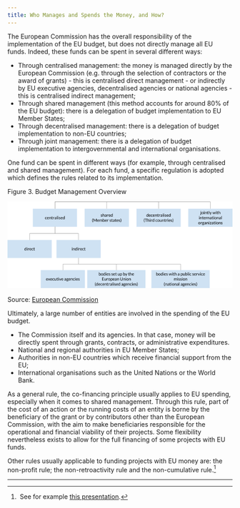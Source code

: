 ```yaml
---
title: Who Manages and Spends the Money, and How?
---
```


The European Commission has the overall responsibility of the implementation of the EU budget, but does not directly manage all EU funds. Indeed, these funds can be spent in several different ways:

-   Through centralised management: the money is managed directly by the European Commission (e.g. through the selection of contractors or the award of grants) - this is centralised direct management - or indirectly by EU executive agencies, decentralised agencies or national agencies - this is centralised indirect management;
-   Through shared management (this method accounts for around 80% of the EU budget): there is a delegation of budget implementation to EU Member States;
-   Through decentralised management: there is a delegation of budget implementation to non-EU countries;
-   Through joint management: there is a delegation of budget implementation to intergovernmental and international organisations.

One fund can be spent in different ways (for example, through centralised and shared management). For each fund, a specific regulation is adopted which defines the rules related to its implementation.

Figure 3. Budget Management Overview

![](../img/image05.png)

Source: [European Commission](http://ec.europa.eu/budget/explained/management/managt_who/who_en.cfm)

Ultimately, a large number of entities are involved in the spending of the EU budget.

-   The Commission itself and its agencies. In that case, money will be directly spent through grants, contracts, or administrative expenditures.
-   National and regional authorities in EU Member States;
-   Authorities in non-EU countries which receive financial support from the EU;
-   International organisations such as the United Nations or the World Bank.

As a general rule, the co-financing principle usually applies to EU spending, especially when it comes to shared management. Through this rule, part of the cost of an action or the running costs of an entity is borne by the beneficiary of the grant or by contributors other than the European Commission, with the aim to make beneficiaries responsible for the operational and financial viability of their projects. Some flexibility nevertheless exists to allow for the full financing of some projects with EU funds.

Other rules usually applicable to funding projects with EU money are: the non-profit rule; the non-retroactivity rule and the non-cumulative rule.[^ftnt15]

* * * * *

[^ftnt1]: For example, see this analysis from the Robert Schuman Foundation on recent opinion polls: [http://www.robert-schuman.eu/en/european-issues/0333-overcoming-democratic-breakdown-in-the-european-union](http://www.robert-schuman.eu/en/european-issues/0333-overcoming-democratic-breakdown-in-the-european-union) 

[^ftnt2]: See [Council regulation n°1311/2013 of 2 December 2013 laying down the multiannual financial framework for the years 2014-2020](http://eur-lex.europa.eu/legal-content/EN/TXT/?uri=uriserv:OJ.L_.2013.347.01.0884.01.ENG).

[^ftnt3]: The Flexibility Instrument was used to finance the Juncker Plan: [http://ec.europa.eu/priorities/jobs-growth-investment/plan/docs/an-investment-plan-for-europe\_com\_2014\_903\_en.pdf.](http://ec.europa.eu/priorities/jobs-growth-investment/plan/docs/an-investment-plan-for-europe_com_2014_903_en.pdf.)

[^ftnt4]: See [the EU Funding Glossary](http://ec.europa.eu/budget/funding/information/eu-funding-glossary_en).

[^ftnt5]: See [the Assembly of European Regions briefing note](http://www.aer.eu/fileadmin/user_upload/MainIssues/Future_of_Europe/EU_Budget_Review/MFF-briefing-note.pdf).

[^ftnt6]: [The ordinary legislative procedure step by step.](http://www.europarl.europa.eu/aboutparliament/en/20150201PVL00004/Legislative-powers)

[^ftnt7]: Article 310 of the Treaty on the Functioning of the European Union (TFEU).

[^ftnt8]: [Definitive adoption (EU, EURATOM) 2015/339 of the European Union's general budget for the financial year 2015](http://eur-lex.europa.eu/legal-content/EN/TXT/?uri=OJ:L:2015:069:FULL)

[^ftnt9]: The 2014 report is available online: [http://ec.europa.eu/budget/library/biblio/publications/2014/2015.04.15\_RBFM\_Report\_en.pdf](http://ec.europa.eu/budget/library/biblio/publications/2014/2015.04.15_RBFM_Report_en.pdf)

[^ftnt10]: [Reports of the ECA.](http://www.eca.europa.eu/en/Pages/AuditReportsOpinions.aspx)

[^ftnt11]: [Council Decision of 7 June 2007 on the system of the European Communities' own resources.](http://eur-lex.europa.eu/legal-content/EN/TXT/?uri=CELEX:32007D0436)

[^ftnt12]: [2014 Council Decision on the system of own resources of the European Union.](http://register.consilium.europa.eu/doc/srv?l=EN&f=ST%205602%202014%20INIT)

[^ftnt13]: As the UK rebate, lump sum payments and reduced VAT call rates are correction mechanisms, that is to say measures taken to compensate Member States whose contribution to the EU budget is perceived as being too high compared to their relative wealth and the benefits they get out of the EU budget.

[^ftnt14]: [Council regulation (EU) 2015/323 of 2 March 2015 on the financial regulation applicable to the 11th European Development Fund](http://eur-lex.europa.eu/legal-content/EN/TXT/?uri=uriserv:OJ.L_.2015.058.01.0017.01.ENG)

[^ftnt15]: See for example [this presentation](http://ec.europa.eu/chafea/documents/health/calls/2013/Workshop_on_Joint_Action_2013/Financial_Managment_JA%20Workshop_December_2012.pdf).

[^ftnt16]: [The 12 highlights for the 2014/2020 MFF.](http://ec.europa.eu/budget/mff/highlights/index_en.cfm#funding)

[^ftnt17]: Europe 2020 is the 10-year growth strategy of the European Union for the period 2010-2020. See [http://ec.europa.eu/europe2020/index\_en.htm](http://ec.europa.eu/europe2020/index_en.htm).

[^ftnt18]: [European Commission ESIF webpage.](http://ec.europa.eu/contracts_grants/funds_en.htm)

[^ftnt19]: Initial amount was €74 928 million but in accordance with regulation 1303/2013 (art. 92(6) and 92(7)), parts of this amount have been transferred to the Connecting Europe Facility and to the Fund for European Aid to the Most Deprived.

[^ftnt20]: For example, concerning the exact amount of the five ESIF for the 2014-2020 period, one EU publication mentions a number of [366.9 billion euros](http://ec.europa.eu/contracts_grants/pdf/synergies_beneficiaries_en.pdf) whereas another one makes reference to a total of [351.8 billion euros](http://ec.europa.eu/regional_policy/sources/docgener/panorama/pdf/mag48/mag48_en.pdf).

[^ftnt21]: It should be noted, however, that DG BUDGET, the EU Directorate-General for Budget, was quite responsive to the requests for information sent by the authors of the report through social medias such as Twitter.

[^ftnt22]: The Directive  2012/17/EU introduces a unique identifier for European companies. However, there is no provision for that unique identifier to be used in data on EU funds beneficiaries. See [http://eur-lex.europa.eu/legal-content/EN/TXT/?uri=CELEX:32012L0017](http://eur-lex.europa.eu/legal-content/EN/TXT/?uri=CELEX:32012L0017)

[^ftnt23]: [2012 financial regulation, Articles 34 and 35](http://eur-lex.europa.eu/LexUriServ/LexUriServ.do?uri=OJ:L:2012:298:0001:0096:EN:PDF).

[^ftnt24]: The threshold can be set by Member States, see article 12 of regulation 1306/2013: [http://ec.europa.eu/agriculture/cap-funding/beneficiaries/shared/index\_en.htm](http://ec.europa.eu/agriculture/cap-funding/beneficiaries/shared/index_en.htm).

[^ftnt25]: For a good introduction to data journalism, see Gray, J., Bounegru, L. and Chambers, L. (eds.) The Data Journalism Handbook (O'Reilly Media, 2012), co-edited by Open Knowledge and the European Journalism Center and freely available [online.](http://datajournalismhandbook.org/)

[^ftnt26]: For an in depth-review of journalism investigation on EU funds up to 2012, see: European Commission, Deterrence of fraud with EU funds through investigative journalism in EU-27, 2012, [http://www.journalismfund.eu/sites/default/files/EP%20Study%20-%20Deterrence%20of%20fraud.pdf](http://www.journalismfund.eu/sites/default/files/EP%20Study%20-%20Deterrence%20of%20fraud.pdf).

[^ftnt27]: ICIJ, €6 billion in subsidies fuel Spain’s ravenous fleet, October 2011, [online.](http://www.icij.org/project/looting-seas-ii/nearly-eu6-billion-subsidies-fuel-spains-ravenous-fleet)

[^ftnt28]: ICIJ,  [methodology](http://www.icij.org/project/looting-seas-ii/subsidy-methodology).

[^ftnt29]: European Commission, Deterrence of fraud with EU funds through investigative journalism in EU-27, p. 227,2012:[http://www.journalismfund.eu/sites/default/files/EP%20Study%20-%20Deterrence%20of%20fraud.pdf](http://www.journalismfund.eu/sites/default/files/EP%20Study%20-%20Deterrence%20of%20fraud.pdf).

[^ftnt30]: See, James T Hamilton, Democracy's Detectives: The Economics and Impacts of Investigative Reporting (forthcoming).

[^ftnt31]: [TFUE](http://eur-lex.europa.eu/legal-content/FR/TXT/?uri=CELEX:12012E/TXT).
